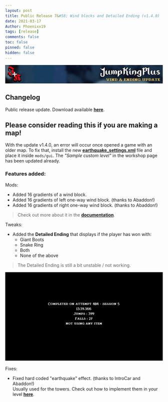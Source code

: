 ```yaml
---
layout: post
title: Public Release 7&#58; Wind blocks and Detailed Ending (v1.4.0)
date: 2021-03-17
Author: Phoenixx19
tags: [release]
comments: false
toc: false
pinned: false
hidden: false
---
```


![Wind/Detailed Update](https://github.com/Phoenixx19/JumpKingPlus/raw/www/images/Banner140.png)

## Changelog

Public release update.
Download available [**here**](https://github.com/Phoenixx19/JumpKingPlus/releases/tag/v1.4.0). <!-- more -->

## Please consider reading this if you are making a map!
With the update v1.4.0, an error will occur once opened a game with an older map.
To fix that, install the new [**earthquake_settings.xml**](https://raw.githubusercontent.com/JumpKingPlus/JumpKingPlus.github.io/www/workshop/files/earthquake_settings.xml) file and place it inside `mods/gui`. The *"Sample custom level"* in the workshop page has been updated already.

### Features added:
Mods:
- Added 16 gradients of a wind block.
- Added 16 gradients of left one-way wind block. (thanks to Abaddon!)
- Added 16 gradients of right one-way wind block. (thanks to Abaddon!)

>Check out more about it in the [**documentation**](https://phoenixx19.github.io/JumpKingPlus/workshop/documentation/#hitbox-file).

Tweaks:
- Added the __Detailed Ending__ that displays if the player has won with:
  - Giant Boots
  - Snake Ring
  - Both
  - None of the above 

>The Detailed Ending is still a bit unstable / not working.

![Detailed Ending](https://github.com/Phoenixx19/JumpKingPlus/raw/www/images/DetailedEnding.jpg)

Fixes:
- Fixed hard coded "earthquake" effect. (thanks to IntroCar and Abaddon!) <br>Usually used for the towers. Check out how to implement them in your level [**here**](https://phoenixx19.github.io/JumpKingPlus/workshop/documentation/#earthquake-effect).
